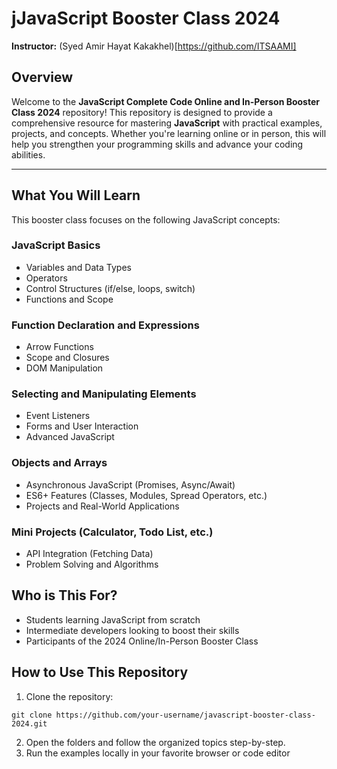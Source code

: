 # jJavaScript Booster Class 2024
**Instructor:** (Syed Amir Hayat Kakakhel)[https://github.com/ITSAAMI]

## Overview

Welcome to the **JavaScript Complete Code Online and In-Person Booster Class 2024** repository! This repository is designed to provide a comprehensive resource for mastering **JavaScript** with practical examples, projects, and concepts. Whether you're learning online or in person, this will help you strengthen your programming skills and advance your coding abilities.

---

## What You Will Learn

This booster class focuses on the following JavaScript concepts:

### JavaScript Basics

- Variables and Data Types
- Operators
- Control Structures (if/else, loops, switch)
- Functions and Scope

### Function Declaration and Expressions
- Arrow Functions
- Scope and Closures
- DOM Manipulation

### Selecting and Manipulating Elements
- Event Listeners
- Forms and User Interaction
- Advanced JavaScript

### Objects and Arrays
- Asynchronous JavaScript (Promises, Async/Await)
- ES6+ Features (Classes, Modules, Spread Operators, etc.)
- Projects and Real-World Applications

### Mini Projects (Calculator, Todo List, etc.)
- API Integration (Fetching Data)
- Problem Solving and Algorithms

## Who is This For?

- Students learning JavaScript from scratch
- Intermediate developers looking to boost their skills
- Participants of the 2024 Online/In-Person Booster Class

## How to Use This Repository
1. Clone the repository:

  `git clone https://github.com/your-username/javascript-booster-class-2024.git`

2. Open the folders and follow the organized topics step-by-step.
3. Run the examples locally in your favorite browser or code editor

